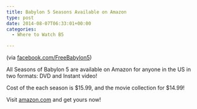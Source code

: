 ```yaml
---
title: Babylon 5 Seasons Available on Amazon
type: post
date: 2014-08-07T06:33:01+00:00
categories:
  - Where to Watch B5

---
```

(via <a href="http://www.facebook.com/FreeBabylon5" target="_blank">facebook.com/FreeBabylon5</a>)

All Seasons of Babylon 5 are available on Amazon for anyone in the US in two formats: DVD and Instant video!

Cost of the each season is $15.99, and the movie collection for $14.99!

Visit <a href="http://www.amazon.com/s/ref=nb_sb_ss_c_0_7?url=search-alias%3Dmovies-tv&field-keywords=babylon+5&sprefix=babylon%2Caps%2C171" target="_blank">amazon.com</a> and get yours now!

&nbsp;
